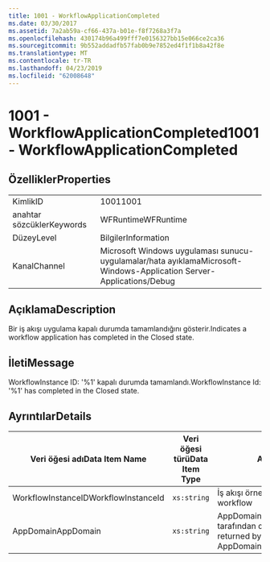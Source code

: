 ```yaml
---
title: 1001 - WorkflowApplicationCompleted
ms.date: 03/30/2017
ms.assetid: 7a2ab59a-cf66-437a-b01e-f8f7268a3f7a
ms.openlocfilehash: 430174b96a499fff7e0156327bb15e066ce2ca36
ms.sourcegitcommit: 9b552addadfb57fab0b9e7852ed4f1f1b8a42f8e
ms.translationtype: MT
ms.contentlocale: tr-TR
ms.lasthandoff: 04/23/2019
ms.locfileid: "62008648"
---
```

# <a name="1001---workflowapplicationcompleted"></a><span data-ttu-id="cf1e7-102">1001 - WorkflowApplicationCompleted</span><span class="sxs-lookup"><span data-stu-id="cf1e7-102">1001 - WorkflowApplicationCompleted</span></span>
## <a name="properties"></a><span data-ttu-id="cf1e7-103">Özellikler</span><span class="sxs-lookup"><span data-stu-id="cf1e7-103">Properties</span></span>  
  
|||  
|-|-|  
|<span data-ttu-id="cf1e7-104">Kimlik</span><span class="sxs-lookup"><span data-stu-id="cf1e7-104">ID</span></span>|<span data-ttu-id="cf1e7-105">1001</span><span class="sxs-lookup"><span data-stu-id="cf1e7-105">1001</span></span>|  
|<span data-ttu-id="cf1e7-106">anahtar sözcükler</span><span class="sxs-lookup"><span data-stu-id="cf1e7-106">Keywords</span></span>|<span data-ttu-id="cf1e7-107">WFRuntime</span><span class="sxs-lookup"><span data-stu-id="cf1e7-107">WFRuntime</span></span>|  
|<span data-ttu-id="cf1e7-108">Düzey</span><span class="sxs-lookup"><span data-stu-id="cf1e7-108">Level</span></span>|<span data-ttu-id="cf1e7-109">Bilgiler</span><span class="sxs-lookup"><span data-stu-id="cf1e7-109">Information</span></span>|  
|<span data-ttu-id="cf1e7-110">Kanal</span><span class="sxs-lookup"><span data-stu-id="cf1e7-110">Channel</span></span>|<span data-ttu-id="cf1e7-111">Microsoft Windows uygulaması sunucu-uygulamalar/hata ayıklama</span><span class="sxs-lookup"><span data-stu-id="cf1e7-111">Microsoft-Windows-Application Server-Applications/Debug</span></span>|  
  
## <a name="description"></a><span data-ttu-id="cf1e7-112">Açıklama</span><span class="sxs-lookup"><span data-stu-id="cf1e7-112">Description</span></span>  
 <span data-ttu-id="cf1e7-113">Bir iş akışı uygulama kapalı durumda tamamlandığını gösterir.</span><span class="sxs-lookup"><span data-stu-id="cf1e7-113">Indicates a workflow application has completed in the Closed state.</span></span>  
  
## <a name="message"></a><span data-ttu-id="cf1e7-114">İleti</span><span class="sxs-lookup"><span data-stu-id="cf1e7-114">Message</span></span>  
 <span data-ttu-id="cf1e7-115">WorkflowInstance ID: '%1' kapalı durumda tamamlandı.</span><span class="sxs-lookup"><span data-stu-id="cf1e7-115">WorkflowInstance Id: '%1' has completed in the Closed state.</span></span>  
  
## <a name="details"></a><span data-ttu-id="cf1e7-116">Ayrıntılar</span><span class="sxs-lookup"><span data-stu-id="cf1e7-116">Details</span></span>  
  
|<span data-ttu-id="cf1e7-117">Veri öğesi adı</span><span class="sxs-lookup"><span data-stu-id="cf1e7-117">Data Item Name</span></span>|<span data-ttu-id="cf1e7-118">Veri öğesi türü</span><span class="sxs-lookup"><span data-stu-id="cf1e7-118">Data Item Type</span></span>|<span data-ttu-id="cf1e7-119">Açıklama</span><span class="sxs-lookup"><span data-stu-id="cf1e7-119">Description</span></span>|  
|--------------------|--------------------|-----------------|  
|<span data-ttu-id="cf1e7-120">WorkflowInstanceID</span><span class="sxs-lookup"><span data-stu-id="cf1e7-120">WorkflowInstanceId</span></span>|`xs:string`|<span data-ttu-id="cf1e7-121">İş akışı örnek kimliği</span><span class="sxs-lookup"><span data-stu-id="cf1e7-121">The instance id for the workflow</span></span>|  
|<span data-ttu-id="cf1e7-122">AppDomain</span><span class="sxs-lookup"><span data-stu-id="cf1e7-122">AppDomain</span></span>|`xs:string`|<span data-ttu-id="cf1e7-123">AppDomain.CurrentDomain.FriendlyName tarafından döndürülen dize.</span><span class="sxs-lookup"><span data-stu-id="cf1e7-123">The string returned by AppDomain.CurrentDomain.FriendlyName.</span></span>|
